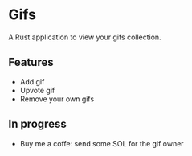 # Gifs
A Rust application to view your gifs collection.

## Features
- Add gif
- Upvote gif
- Remove your own gifs

## In progress
- Buy me a coffe: send some SOL for the gif owner
